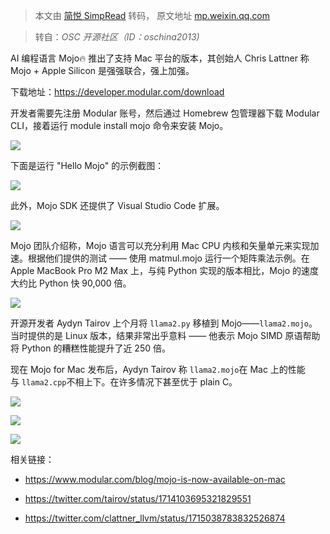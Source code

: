 > 本文由 [简悦 SimpRead](http://ksria.com/simpread/) 转码， 原文地址 [mp.weixin.qq.com](https://mp.weixin.qq.com/s?__biz=MzA4MjEyNTA5Mw==&mid=2652601185&idx=1&sn=60c0c44e93187add9fe6ec9caceb8ee8&chksm=8465532bb312da3d0b1585ff41d7f5a00ad8f2aaba09e163ef5cab8c0a898ad1dcbc53c3fed2&scene=21#wechat_redirect)

> 转自：_OSC 开源社区（ID：oschina2013)_

AI 编程语言 Mojo🔥 推出了支持 Mac 平台的版本，其创始人 Chris Lattner 称 Mojo + Apple Silicon 是强强联合，强上加强。

下载地址：https://developer.modular.com/download

开发者需要先注册 Modular 账号，然后通过 Homebrew 包管理器下载 Modular CLI，接着运行 module install mojo 命令来安装 Mojo。

![](https://mmbiz.qpic.cn/sz_mmbiz_png/dkwuWwLoRKicyRF4OkVQKGicqHNNGAqic7pTQ2icBqS7TEYwNNmN4hMw8zx6icibMnHDiaB5SHQ7LjgmxPhehutgHJoXw/640?wx_fmt=png)

下面是运行 "Hello Mojo" 的示例截图：

![](https://mmbiz.qpic.cn/sz_mmbiz_png/dkwuWwLoRKicyRF4OkVQKGicqHNNGAqic7p6jJ1n1I8RCsPxicLZkGAL8mJ3LkbPECtZWmpJAMYicwqVFzwV3GiatnvQ/640?wx_fmt=png)

此外，Mojo SDK 还提供了 Visual Studio Code 扩展。

![](https://mmbiz.qpic.cn/sz_mmbiz_png/dkwuWwLoRKicyRF4OkVQKGicqHNNGAqic7p3oxthLic6hsfamUPE7qpG6We9v66lglicPO2VXXG808gZhyJLjsXUhsA/640?wx_fmt=png)

Mojo 团队介绍称，Mojo 语言可以充分利用 Mac CPU 内核和矢量单元来实现加速。根据他们提供的测试 —— 使用 matmul.mojo 运行一个矩阵乘法示例。在 Apple MacBook Pro M2 Max 上，与纯 Python 实现的版本相比，Mojo 的速度大约比 Python 快 90,000 倍。

![](https://mmbiz.qpic.cn/sz_mmbiz_png/dkwuWwLoRKicyRF4OkVQKGicqHNNGAqic7pS0MmEUsNemva2XqJr9eNqeaHqJfuuszgh4ywpHJyaRMRgreMYNtFqg/640?wx_fmt=png)

开源开发者 Aydyn Tairov 上个月将 `llama2.py` 移植到 Mojo——`llama2.mojo`。当时提供的是 Linux 版本，结果非常出乎意料 —— 他表示 Mojo SIMD 原语帮助将 Python 的糟糕性能提升了近 250 倍。

现在 Mojo for Mac 发布后，Aydyn Tairov 称 `llama2.mojo`在 Mac 上的性能与 `llama2.cpp`不相上下。在许多情况下甚至优于 plain C。

![](https://mmbiz.qpic.cn/sz_mmbiz_png/dkwuWwLoRKicyRF4OkVQKGicqHNNGAqic7pReqfDggEEGpwmBM0jQY4AqakfzUYfehAicS6DUt7CMIxnGQIL0ReeKw/640?wx_fmt=png)

![](https://mmbiz.qpic.cn/sz_mmbiz_png/dkwuWwLoRKicyRF4OkVQKGicqHNNGAqic7pZxKIaXibZnGCyf6qaeg66OGWqCA6D0ZhP7QK9EVs77csQ2sLEfAMZbg/640?wx_fmt=png)

![](https://mmbiz.qpic.cn/sz_mmbiz_png/dkwuWwLoRKicyRF4OkVQKGicqHNNGAqic7pK054yufM0lkl3Z6aHf4T5pwrABlOQ1sAvPDogzP1ncfv7yON2UJw5g/640?wx_fmt=png)

相关链接：

*   https://www.modular.com/blog/mojo-is-now-available-on-mac
    
*   https://twitter.com/tairov/status/1714103695321829551
    
*   https://twitter.com/clattner_llvm/status/1715038783832526874